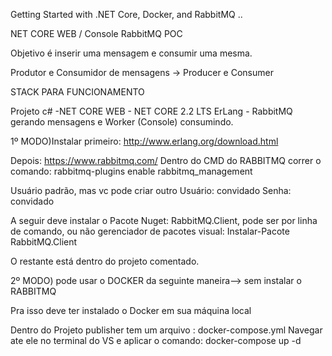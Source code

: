 Getting Started with .NET Core, Docker, and RabbitMQ ..

NET CORE WEB / Console RabbitMQ POC

Objetivo é inserir uma mensagem e consumir uma mesma.

Produtor e Consumidor de mensagens -> Producer e Consumer

STACK PARA FUNCIONAMENTO

Projeto c# -NET CORE WEB - NET CORE 2.2 LTS ErLang - RabbitMQ gerando mensagens  e Worker (Console) consumindo.

1º MODO)Instalar primeiro: http://www.erlang.org/download.html

Depois: https://www.rabbitmq.com/ Dentro do CMD do RABBITMQ correr o comando: rabbitmq-plugins enable rabbitmq_management

Usuário padrão, mas vc pode criar outro Usuário: convidado Senha: convidado

A seguir deve instalar o Pacote Nuget: RabbitMQ.Client, pode ser por linha de comando, ou não gerenciador de pacotes visual: Instalar-Pacote RabbitMQ.Client

O restante está dentro do projeto comentado.

2º MODO)  pode usar o DOCKER da seguinte maneira--> sem instalar o RABBITMQ

Pra isso deve ter instalado o Docker em sua máquina local

Dentro do Projeto publisher tem um arquivo : docker-compose.yml
Navegar ate ele no terminal do VS  e aplicar o comando: docker-compose up -d






